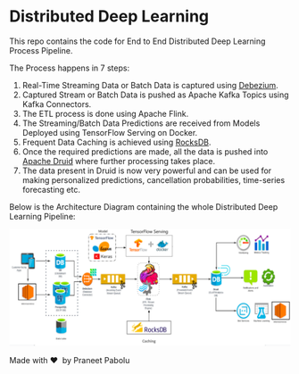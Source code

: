 # Distributed Deep Learning

This repo contains the code for End to End Distributed Deep Learning Process Pipeline.

The Process happens in 7 steps:

1. Real-Time Streaming Data or Batch Data is captured using [Debezium](https://github.com/debezium/debezium).
2. Captured Stream or Batch Data is pushed as Apache Kafka Topics using Kafka Connectors.
3. The ETL process is done using Apache Flink.
4. The Streaming/Batch Data Predictions are received from Models Deployed using TensorFlow Serving on Docker.
5. Frequent Data Caching is achieved using [RocksDB](https://github.com/facebook/rocksdb).
6. Once the required predictions are made, all the data is pushed into [Apache Druid](https://github.com/apache/druid) where further processing takes place.
7. The data present in Druid is now very powerful and can be used for making personalized predictions, cancellation probabilities, time-series forecasting etc.

Below is the Architecture Diagram containing the whole Distributed Deep Learning Pipeline:

![Architecture-DistributedDL](https://github.com/DeathReaper0965/distributed-deeplearning/blob/master/images/Architecture-DistributedDL.png?raw=true)

Made with ❤️ &nbsp;by Praneet Pabolu
